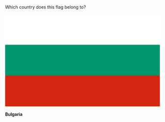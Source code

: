 Which country does this flag belong to?

![Flag of Bulgaria](images/Flag_of_Bulgaria.svg)
<!--question-->
**Bulgaria**